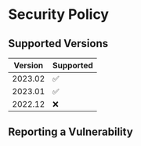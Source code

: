 # Security Policy

## Supported Versions

| Version   | Supported          |
| --------- | ------------------ |
| 2023.02   | :white_check_mark: |
| 2023.01   | :white_check_mark: |
| 2022.12   | :x:                |

## Reporting a Vulnerability
